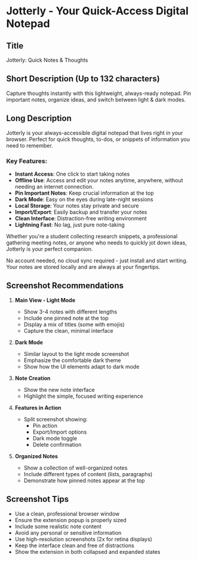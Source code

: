 # Jotterly - Your Quick-Access Digital Notepad

## Title

Jotterly: Quick Notes & Thoughts

## Short Description (Up to 132 characters)

Capture thoughts instantly with this lightweight, always-ready notepad. Pin important notes, organize ideas, and switch between light & dark modes.

## Long Description

Jotterly is your always-accessible digital notepad that lives right in your browser. Perfect for quick thoughts, to-dos, or snippets of information you need to remember.

### Key Features:

- **Instant Access**: One click to start taking notes
- **Offline Use**: Access and edit your notes anytime, anywhere, without needing an internet connection.
- **Pin Important Notes**: Keep crucial information at the top
- **Dark Mode**: Easy on the eyes during late-night sessions
- **Local Storage**: Your notes stay private and secure
- **Import/Export**: Easily backup and transfer your notes
- **Clean Interface**: Distraction-free writing environment
- **Lightning Fast**: No lag, just pure note-taking

Whether you're a student collecting research snippets, a professional gathering meeting notes, or anyone who needs to quickly jot down ideas, Jotterly is your perfect companion.

No account needed, no cloud sync required - just install and start writing. Your notes are stored locally and are always at your fingertips.

## Screenshot Recommendations

1. **Main View - Light Mode**

   - Show 3-4 notes with different lengths
   - Include one pinned note at the top
   - Display a mix of titles (some with emojis)
   - Capture the clean, minimal interface

2. **Dark Mode**

   - Similar layout to the light mode screenshot
   - Emphasize the comfortable dark theme
   - Show how the UI elements adapt to dark mode

3. **Note Creation**

   - Show the new note interface
   - Highlight the simple, focused writing experience

4. **Features in Action**

   - Split screenshot showing:
     - Pin action
     - Export/Import options
     - Dark mode toggle
     - Delete confirmation

5. **Organized Notes**
   - Show a collection of well-organized notes
   - Include different types of content (lists, paragraphs)
   - Demonstrate how pinned notes appear at the top

## Screenshot Tips

- Use a clean, professional browser window
- Ensure the extension popup is properly sized
- Include some realistic note content
- Avoid any personal or sensitive information
- Use high-resolution screenshots (2x for retina displays)
- Keep the interface clean and free of distractions
- Show the extension in both collapsed and expanded states
